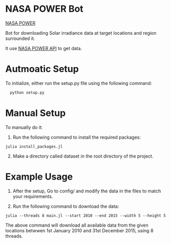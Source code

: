 # NASA POWER Bot

[NASA POWER](https://power.larc.nasa.gov/)

  Bot for downloading Solar irradiance data at target locations and region surrounded it.

  It use [NASA POWER API](https://power.larc.nasa.gov/docs/services/api/) to get data.

# Autmoatic Setup
To initialize, either run the setup.py file using the following command:

  ```bash
    python setup.py 
  ```

# Manual Setup
To manually do it:
1. Run the following command to install the required packages:

  ```
  julia install_packages.jl
  ```

2. Make a directory called dataset in the root directory of the project.

# Example Usage

1. After the setup, Go to config/ and modify the data in the files to match your requirements.

2. Run the following command to download the data:

  ```
  julia --threads 8 main.jl --start 2010 --end 2015 --width 5 --height 5
  ```
The above command will download all available data from the given locations betwwen 1st January 2010 and 31st December 2015, using 8 threads.